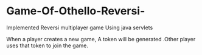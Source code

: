 # Game-Of-Othello-Reversi-
Implemented Reversi multiplayer game Using java servlets

When a player creates a new game, A token will be generated .Other player uses that token to join the game.


